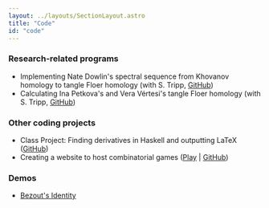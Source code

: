 ```yaml
---
layout: ../layouts/SectionLayout.astro
title: "Code"
id: "code"
---
```


### Research-related programs
- Implementing Nate Dowlin's spectral sequence from Khovanov homology to tangle Floer homology (with S. Tripp, [GitHub](https://github.com/zach-winkeler/khovanov-ss))
- Calculating Ina Petkova's and Vera Vértesi's tangle Floer homology (with S. Tripp, [GitHub](https://github.com/samueltripp/tanglefloer))

### Other coding projects
- Class Project: Finding derivatives in Haskell and outputting LaTeX ([GitHub](https://github.com/zach-winkeler/calculus-solver))
- Creating a website to host combinatorial games ([Play](games) | [GitHub](https://github.com/zach-winkeler/combinatorial-games))

### Demos
- [Bezout's Identity](demos/bezout/index.html)
